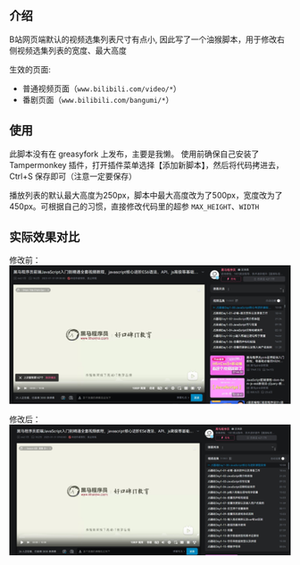 ## 介绍
B站网页端默认的视频选集列表尺寸有点小,
因此写了一个油猴脚本，用于修改右侧视频选集列表的宽度、最大高度

生效的页面:
- 普通视频页面（`www.bilibili.com/video/*`）
- 番剧页面（`www.bilibili.com/bangumi/*`）


## 使用
此脚本没有在 greasyfork 上发布，主要是我懒。
使用前确保自己安装了 Tampermonkey 插件，打开插件菜单选择【添加新脚本】，然后将代码拷进去，Ctrl+S 保存即可（注意一定要保存）

播放列表的默认最大高度为250px，脚本中最大高度改为了500px，宽度改为了450px。可根据自己的习惯，直接修改代码里的超参 `MAX_HEIGHT`、`WIDTH`

## 实际效果对比

修改前：
![alt text](./img/1.png)

修改后：
![alt text](./img/2.png)